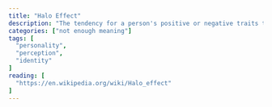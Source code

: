 ```yaml
---
title: "Halo Effect"
description: "The tendency for a person's positive or negative traits to ‘spill over’ from one personality area to another in others' perceptions of them (see also physical attractiveness stereotype)."
categories: ["not enough meaning"]
tags: [
  "personality",
  "perception",
  "identity"
]
reading: [
  "https://en.wikipedia.org/wiki/Halo_effect"
]
---
```



